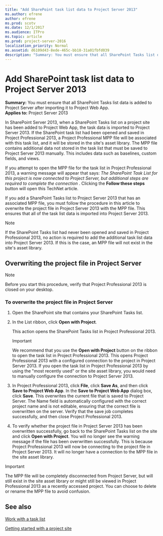 ```yaml
---
title: "Add SharePoint task list data to Project Server 2013"
ms.author: efrene
author: efrene
ms.prod: scotv
ms.date: 12/1/2017
ms.audience: ITPro
ms.topic: article
ms.prod: project-server-2016
localization_priority: Normal
ms.assetid: d6109d43-8ede-465c-bb18-31a01fbfd039
description: "Summary: You must ensure that all SharePoint Tasks list data is added to Project Server after importing it to Project Web App."
---
```


# Add SharePoint task list data to Project Server 2013
 
 **Summary:** You must ensure that all SharePoint Tasks list data is added to Project Server after importing it to Project Web App.<br/>
**Applies to:** Project Server 2013
  
  
In SharePoint Server 2013, when a SharePoint Tasks list on a project site has been added to Project Web App, the task data is imported to Project Server 2013. If the SharePoint task list had been opened and saved in Project Professional 2013, a Project Professional MPP file will be associated with this task list, and it will be stored in the site's asset library. The MPP file contains additional data not stored in the task list that must be saved to Project Server 2013 manually. This includes data such as baselines, custom fields, and views.
  
If you attempt to open the MPP file for the task list in Project Professional 2013, a warning message will appear that says:  *The SharePoint Task List for this project is now connected to Project Server, but additional steps are required to complete the connection*  . Clicking the **Follow these steps** button will open this TechNet article.
  
If you add a SharePoint Tasks list to Project Server 2013 that has an associated MPP file, you must follow the procedure in this article to overwrite the project file in Project Server 2013 with the MPP file. This ensures that all of the task list data is imported into Project Server 2013. 
  
> [!NOTE]
> If the SharePoint Tasks list had never been opened and saved in Project Professional 2013, no action is required to add the additional task list data into Project Server 2013. If this is the case, an MPP file will not exist in the site's asset library. 
  
## Overwriting the project file in Project Server

> [!NOTE]
> Before you start this procedure, verify that Project Professional 2013 is closed on your desktop. 
  
### To overwrite the project file in Project Server

1. Open the SharePoint site that contains your SharePoint Tasks list.
    
2. In the List ribbon, click **Open with Project**. 
    
    This action opens the SharePoint Tasks list in Project Professional 2013.
    
    > [!IMPORTANT]
    > We recommend that you use the **Open with Project** button on the ribbon to open the task list in Project Professional 2013. This opens Project Professional 2013 with a configured connection to the project in Project Server 2013. If you open the task list in Project Professional 2013 by using the "most recently used" or the site asset library, you would need to manually configure the connection to Project Server 2013.
  
3. In Project Professional 2013, click **File**, click **Save As**, and then click **Save to Project Web App**. In the **Save to Project Web App** dialog box, click **Save**. This overwrites the current file that is saved to Project Server. The Name field is automatically configured with the correct project name and is not editable, ensuring that the correct file is overwritten on the server. Verify that the save job completes successfully, and then close Project Professional 2013.
    
4. To verify whether the project file in Project Server 2013 has been overwritten successfully, go back to the SharePoint Tasks list on the site and click **Open with Project**. You will no longer see the warning message if the file has been overwritten successfully. This is because Project Professional 2013 will now be connecting to the project file in Project Server 2013. It will no longer have a connection to the MPP file in the site asset library.
    
> [!IMPORTANT]
> The MPP file will be completely disconnected from Project Server, but will still exist in the site asset library or might still be viewed in Project Professional 2013 as a recently accessed project. You can choose to delete or rename the MPP file to avoid confusion. 
  
## See also

#### 

[Work with a task list](https://go.microsoft.com/fwlink/p/?LinkId=255328)
  
[Getting started with a project site](https://go.microsoft.com/fwlink/p/?LinkId=255326)


